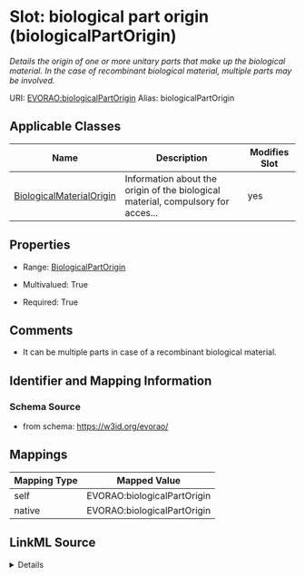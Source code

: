 

# Slot: biological part origin (biologicalPartOrigin) 


_Details the origin of one or more unitary parts that make up the biological material. In the case of recombinant biological material, multiple parts may be involved._





URI: [EVORAO:biologicalPartOrigin](https://w3id.org/evorao/biologicalPartOrigin)
Alias: biologicalPartOrigin

<!-- no inheritance hierarchy -->





## Applicable Classes

| Name | Description | Modifies Slot |
| --- | --- | --- |
| [BiologicalMaterialOrigin](BiologicalMaterialOrigin.md) | Information about the origin of the biological material, compulsory for acces... |  yes  |







## Properties

* Range: [BiologicalPartOrigin](BiologicalPartOrigin.md)

* Multivalued: True

* Required: True





## Comments

* It can be multiple parts in case of a recombinant biological material.

## Identifier and Mapping Information







### Schema Source


* from schema: https://w3id.org/evorao/




## Mappings

| Mapping Type | Mapped Value |
| ---  | ---  |
| self | EVORAO:biologicalPartOrigin |
| native | EVORAO:biologicalPartOrigin |




## LinkML Source

<details>
```yaml
name: biologicalPartOrigin
description: Details the origin of one or more unitary parts that make up the biological
  material. In the case of recombinant biological material, multiple parts may be
  involved.
title: biological part origin
comments:
- It can be multiple parts in case of a recombinant biological material.
from_schema: https://w3id.org/evorao/
rank: 1000
alias: biologicalPartOrigin
domain_of:
- BiologicalMaterialOrigin
range: BiologicalPartOrigin
required: true
multivalued: true

```
</details>